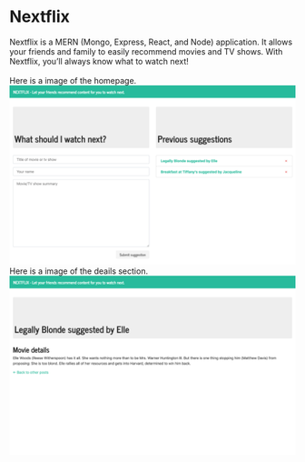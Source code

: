 # Nextflix
Nextflix is a MERN (Mongo, Express, React, and Node) application. It allows your friends and family to easily recommend movies and TV shows. With Nextflix, you’ll always know what to watch next!
<br><br>
Here is a image of the homepage.
![Home](/img/img.png 'Screenshot')
<Br>
Here is a image of the deails section.
![Home](/img/img2.png 'Screenshot')
